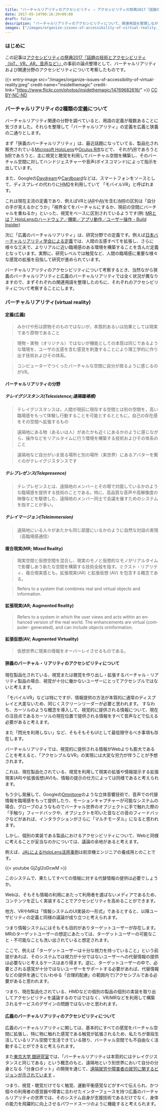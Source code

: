 ```yaml
---
title: "バーチャルリアリティのアクセシビリティ ― アクセシビリティの祭典2017『話題の技術とアクセシビリティ（IoT、VR、AR、音声など）』事前の論点整理"
date: 2017-05-14T00:16:29+09:00
draft: false
description: "バーチャルリアリティのアクセシビリティについて、関連用語を整理しながら、狭義と広義のそれぞれについて検討しています。"
images: ["/images/organize-issues-of-accessibility-of-virtual-reality.jpeg"]
---
```


### はじめに

この記事は<a href="http://accfes.com/seminar_page07.html">アクセシビリティの祭典2017『話題の技術とアクセシビリティ（IoT、VR、AR、音声など）』</a>の事前の論点整理として、バーチャルリアリティおよび関連分野のアクセシビリティについて考察したものです。

{{< entry-image src="/images/organize-issues-of-accessibility-of-virtual-reality.jpeg" credit-name="insidethemagic" credit-link="https://www.flickr.com/photos/insidethemagic/14769682616/" >}} [ CC BY-NC-ND](http://creativecommons.org/licenses/by-nc-nd/2.0/)

<!--more-->

### バーチャルリアリティの2種類の定義について

バーチャルリアリティ関連の分野を調べていると、用語の定義が複数あることに気づきました。それらを整理して「バーチャルリアリティ」の定義を広義と狭義の二通りとします。

まず「狭義のバーチャルリアリティ」は、最近話題になっていてる、製品化され販売されている[Microsoft HoloLens](https://www.microsoft.com/ja-jp/hololens)や[Oculus Rift](https://www.oculus.com/rift/)などで、 それが<abbr title="Virtual Reality">VR</abbr>であろうと<abbr title="Mixed Reality">MR</abbr>であろうと、主に視覚と聴覚を利用してバーチャル空間を構築し、そのバーチャル空間に対してハンドジェスチャーや音声(ボイスコマンド)によって指示を出しています。

また、Googleの[Daydream](https://vr.google.com/daydream/)や[Cardboard](https://vr.google.com/intl/ja_jp/cardboard/)などは、スマートフォンをソースとして、ディスプレイの代わりに<abbr title="Head Mounted Display">HMD</abbr>を利用していて 「モバイルVR」と呼ばれます。

これは現在主流の定義であり、例えばVRと(<abbr title="Augmented Reality">AR</abbr>や<abbr title="Augmented Virtuality">AV</abbr>を含む)<abbr title="Mixed Reality">MR</abbr>の区別は「自分の手が見えるかどうか」「視界全てをバーチャルにするか、現前の空間にバーチャルを重ねるか」といった、視覚をベースに区別されているようです(例: [MRとは？ HoloLensのハードウェア／機能／アプリ動作／ユーザー操作 - Build Insider](http://www.buildinsider.net/small/hololens/001))

次に「広義のバーチャルリアリティ」は、研究分野での定義です。例えば[日本バーチャルリアリティ学会による定義](https://vrsj.org/about/virtualreality/)では、人間の五感すべてを拡張し、さらに様々な工夫で、よりリアルに近い臨場感のある環境を構築することを含んだ定義となっています。実際に、研究レベルでは触覚など、人間の臨場感に重要な様々な感覚の拡張を目指して研究が進められています。

バーチャルリアリティのアクセシビリティについて考察するとき、当然ながら狭義のバーチャルリアリティと広義のバーチャルリアリティでは全く状況が異なりますので、まずそれぞれの関連用語を整理したのちに、それぞれのアクセシビリティについて考察することにします。

### バーチャルリアリティ(<span lang="en">virtual reality</span>)

#### 定義(広義)

<blockquote cite="https://vrsj.org/about/virtualreality/" title="日本バーチャルリアリティ学会 » バーチャルリアリティとは">
    <p>みかけや形は原物そのものではないが，本質的あるいは効果としては現実であり原物であること</p>
</blockquote>
<blockquote cite="https://ja.wikipedia.org/wiki/%E3%83%90%E3%83%BC%E3%83%81%E3%83%A3%E3%83%AB%E3%83%AA%E3%82%A2%E3%83%AA%E3%83%86%E3%82%A3" title="バーチャルリアリティ - Wikipedia">
    <p>現物・実物（オリジナル）ではないが機能としての本質は同じであるような環境を、ユーザの五感を含む感覚を刺激することにより理工学的に作り出す技術およびその体系。</p>
</blockquote>

<blockquote cite="http://hapticdesign.org/designer/file006_tachi/" title="舘 暲（東京大学） テレイグジスタンスの提唱者が語る“未来の世界”のつくり方 | HAPTIC DESIGN">
    <p>コンピューターでつくったバーチャルな空間に自分が居るように感じるのがVR。</p>
</blockquote>

#### バーチャルリアリティの分野

##### テレイグジスタンス(<span lang="en">Telexistence</span>;遠隔臨場感)

<blockquote cite="http://telexistence.net/" title="SIG TX">
    <p>テレイグジスタンスは，人間が現前に現存する空間とは別の空間を，高い臨場感をもって体験し行動することを可能とするとともに，自己の存在感をその空間へ拡張するもの</p>
</blockquote>
<blockquote cite="https://ja.wikipedia.org/wiki/%E3%83%86%E3%83%AC%E3%82%A4%E3%82%B0%E3%82%B8%E3%82%B9%E3%82%BF%E3%83%B3%E3%82%B9" title="テレイグジスタンス">
    <p>遠隔地にある物（あるいは人）があたかも近くにあるかのように感じながら、操作などをリアルタイムに行う環境を構築する技術およびその体系のこと</p>
</blockquote>
<blockquote cite="http://hapticdesign.org/designer/file006_tachi/" title="舘 暲（東京大学） テレイグジスタンスの提唱者が語る“未来の世界”のつくり方 | HAPTIC DESIGN">
    <p>遠隔地など自分がいま居る場所と別の場所（実世界）にあるアバターを繋ぐのがテレイグジスタンスです</p>
</blockquote>

##### テレプレゼンス(<span lang="en">Telepresence</span>)

<blockquote cite="http://www.weblio.jp/content/%E3%83%86%E3%83%AC%E3%83%97%E3%83%AC%E3%82%BC%E3%83%B3%E3%82%B9" title="テレプレゼンスとは - IT用語辞典 Weblio辞書">
    <p>テレプレゼンスとは、遠隔地のメンバーとその場で対面しているかのような臨場感を提供する技術のことである。特に、高品質な音声や高解像度の映像などを駆使した、遠隔地のメンバー同士で会議を催すためのシステムを指すことが多い。</p>
</blockquote>

##### テレイマージョン(Teleimmersion)

<blockquote cite="https://www.jgn.nict.go.jp/jgn2_archive/japanese/08-library/meeting_doc/data/ws-08/jgn2-ehara.pdf" title="Teleimmersion Environment over JGN2">
    <p>
        遠隔地にいる人々があたかも同じ部屋にいるかのように自然な対話の実現（高臨場感通信）</p>
</blockquote>

#### 複合現実(MR; <span lang="en">Mixed Reality</span>)

<blockquote cite="https://ja.wikipedia.org/wiki/%E8%A4%87%E5%90%88%E7%8F%BE%E5%AE%9F" title="複合現実 - Wikipedia">
    <p>現実空間と仮想空間を混合し、現実のモノと仮想的なモノがリアルタイムで影響しあう新たな空間を構築する技術全般を指す。ミクスト・リアリティ、複合現実感とも。拡張現実(AR) と拡張仮想 (AV) を包含する概念である。</p>
</blockquote>
<blockquote cite="http://courses.cs.vt.edu/cs5754/lectures/AR-MR.pdf" title="Augmented and mixed reality(AR & MR), Doug Bowman">
    <p lang="en">Refers to a system that combines real and virtual objects and information.</p>
</blockquote>

#### 拡張現実(AR; <span lang="en">Augmented Reality</span>)

<blockquote cite="http://courses.cs.vt.edu/cs5754/lectures/AR-MR.pdf" title="Augmented and mixed reality(AR & MR), Doug Bowman">
    <p lang="en">Refers to a system in which the user views and acts within an enhanced version of the real world. The enhancements are virtual (computer- generated), and can include objects orinformation.</p>
</blockquote>

#### 拡張仮想(AV; <span lang="en">Augmented Virtuality</span>)

<blockquote cite="https://ja.wikipedia.org/wiki/%E6%8B%A1%E5%BC%B5%E7%8F%BE%E5%AE%9F" title="オーグメンテッドバーチャル - Wikipedia">
    <p>仮想世界に現実の情報をオーバーレイさせるものである。</p>
</blockquote>

#### 狭義のバーチャル・リアリティのアクセシビリティについて

現在製品化されている、視覚または聴覚を作り出し・拡張するバーチャル・リアリティ製品の場合、視覚が十分に働かないユーザーにとってアクセシブルではないと考えます。

「モバイルVR」などは特にですが、情報提供の方法が本質的に通常のディスプレイと大差ないため、同じくスクリーンリーダーが必要と思われます。 すなわち、カーソルのような概念を導入して、視覚的に提供される情報について、現在の注目点であるカーソルの現在位置で提供される情報をすべて音声などで伝える必要があると考えます。

また「閃光を利用しない」など、そもそもそもUIとして最低限守るべき事項も存在します。

バーチャルリアリティでは、視覚的に提供される情報がWebよりも膨大であることを考えると、「アクセシブルなVR」の実現には大変な労力が伴うことが予想されます。

これは、現在製品化されている、視覚を利用して現実の拡張や情報提示する拡張現実(AR)や拡張仮想(AV)も、情報の提示の仕方によっては同様であると考えられます。

もう少し発展して、Googleの[Omnitone](http://googlechrome.github.io/omnitone/#home)のような立体音響技術で、音声での代替情報を臨場感をもって提供したり、モーションキャプチャーが可能なシステムの場合、グローブのようなものでバーチャル世界のオブジェクトに手で触れた際の「手触り」フィードバックや、オブジェクトを叩いた音などの音のフィードバックなどがあれば、インタラクションがさらに「マルチモーダル」になると思われます。

しかし、個別の実装である製品におけるアクセシビリティについて、Webと同様に考えることが妥当なのかについては、議論の余地があると考えます。

例えば、[JALによるHoloLens活用事例](http://press.jal.co.jp/ja/release/201604/002643.html?Fa=1)は航空機エンジニアの養成用とのことです。

{{< youtube GjZgI2oDcwM >}}

このシステムで、果たしてすべての情報に対する代替情報の提供は必要でしょうか。

Webは、そもそも情報の利用にあたって利用者を選ばないメディアであるため、コンテンツを正しく実装することでアクセシビリティを高めることができます。

他方、VRやMRは「情報システムのUI実装の一形式」であるとすると、以降ユーザビリティの定義と同様の議論が成り立つと考えられます。

つまり情報システムにはそもそも目的がありターゲットユーザーが存在します。 MRのターゲットユーザーの想定にあたっては、ターゲットユーザーの可能なこと・不可能なことも洗い出されていると想定されます。

ここで、例えば「ターゲットユーザーは十分な視力を持っていること」という前提があれば、そのシステムでは視力が十分ではないユーザーへの代替情報の提供は必要ないと考えるケースはあり得ます。逆に、ターゲットユーザーの中で、必要とされる感覚が十分ではないユーザーをサポートする必要があれば、代替情報などの提供を通じて(いわゆる「合理的配慮」の範囲内で)アクセシブルである必要があると思われます。

つまり、現在製品化されている、HMDなどの個別の製品の個別の実装を取り出してアクセシビリティを議論するのではではなく、VR/MRなどを利用して構築されるサービスのデザインの問題ではないかと思われます。

#### 広義のバーチャルリアリティのアクセシビリティについて

広義のバーチャルリアリティに関しては、基本的にすべての感覚をバーチャル空間に拡張し、特に物に触れた感覚である触覚が拡張されるため、私たちが普段生活しているリアル空間で生活できている限り、バーチャル空間でも不自由なく活動することができると考えられます。

また[東京大学 舘研究室](http://tachilab.org/jp/)では、「バーチャルリアリティは本質的にはテレイグジスタンスと同じである」という概念のもと、遠隔地という別世界において自分の分身となる「分身ロボット」の開発を通じて、[遠隔就労や障害者の就労に関するビジョンが示されています](http://hapticdesign.org/designer/file006_tachi/) 。

つまり、視覚・聴覚だけでなく触覚、運動平衡感覚などがすべて伝えられ、かつ個々の利用者の感覚器や障害に合わせたインターフェースを持つ広義のバーチャルリアリティの世界では、そのシステム自身が支援技術であるだけでなく、身体の能力を飛躍的に向上させるパワードスーツのように機能すると考えられます。
